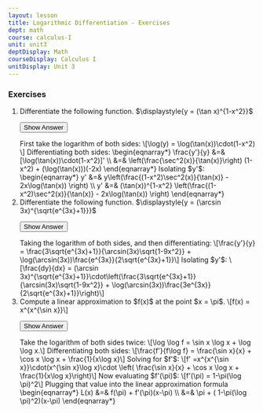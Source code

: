 ```yaml
---
layout: lesson
title: Logarithmic Differentiation - Exercises
dept: math
course: calculus-I
unit: unit3
deptDisplay: Math
courseDisplay: Calculus I
unitDisplay: Unit 3
---
```


### Exercises
<ol>
<li> Differentiate the following function. $\displaystyle{y = (\tan x)^{1-x^2}}$

<button onclick="myFunction('answer1')" class="answerButton">Show Answer</button>

<div  id="answer1" class="answer">
First take the logarithm of both sides:
\[\log(y) = \log(\tan(x))\cdot(1-x^2) \]
Differentiating both sides:
\begin{eqnarray*}
\frac{y'}{y} &=& [\log(\tan(x))\cdot(1-x^2)]' \\
&=& \left(\frac{\sec^2(x)}{\tan(x)}\right) (1-x^2) + (\log(\tan(x)))(-2x)
\end{eqnarray*}
Isolating $y'$:
\begin{eqnarray*}
y' &=& y\left(\frac{(1-x^2)\sec^2(x)}{\tan(x)} - 2x\log(\tan(x)) \right) \\
y' &=& (\tan(x))^{1-x^2} \left(\frac{(1-x^2)\sec^2(x)}{\tan(x)} - 2x\log(\tan(x)) \right)
\end{eqnarray*}
</div> </li>

<li> Differentiate the following function. $\displaystyle{y = (\arcsin 3x)^{\sqrt{e^{3x}+1}}}$

<button onclick="myFunction('answer2')" class="answerButton">Show Answer</button>

<div  id="answer2" class="answer">
Taking the logarithm of both sides, and then differentiating:
\[\frac{y'}{y} = \frac{3\sqrt{e^{3x}+1}}{\arcsin(3x)\sqrt{1-9x^2}} + \log(\arcsin(3x))\frac{e^{3x}}{2\sqrt{e^{3x}+1}}\]
Isolating $y'$:
\[\frac{dy}{dx} = (\arcsin 3x)^{\sqrt{e^{3x}+1}}\cdot\left(\frac{3\sqrt{e^{3x}+1}}{\arcsin(3x)\sqrt{1-9x^2}} + \log(\arcsin(3x))\frac{3e^{3x}}{2\sqrt{e^{3x}+1}}\right)\]

</div> </li>

<li> Compute a linear approximation to $f(x)$ at the point $x = \pi$.  \[f(x) = x^{x^{\sin x}}\]

<button onclick="myFunction('answer3')" class="answerButton">Show Answer</button>

<div  id="answer3" class="answer">
Take the logarithm of both sides twice:
\[\log \log f = \sin x \log x + \log \log x.\]
Differentiating both sides: 
\[\frac{f'}{f\log f} = \frac{\sin x}{x} + \cos x \log x + \frac{1}{x\log x}\]
Solving for $f'$:
\[f' =x^{x^{\sin x}}\cdot(x^{\sin x}\log x)\cdot \left( \frac{\sin x}{x} + \cos x \log x + \frac{1}{x\log x}\right)\]
Now evaluating $f'(\pi)$:
\[f'(\pi) = 1-\pi(\log \pi)^2\]
Plugging that value into the linear approximation formula
\begin{eqnarray*}
L(x) &=& f(\pi) + f'(\pi)(x-\pi) \\
&=& \pi + ( 1-\pi(\log \pi)^2)(x-\pi)
\end{eqnarray*}

</div> </li>

</ol>

